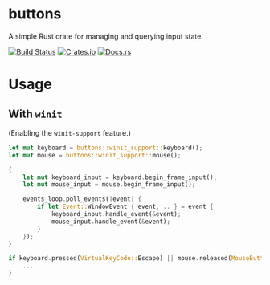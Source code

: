 buttons
===

A simple Rust crate for managing and querying input state.

[![Build Status](https://travis-ci.org/mistodon/buttons.svg?branch=master)](https://travis-ci.org/mistodon/buttons)
[![Crates.io](https://img.shields.io/crates/v/buttons.svg)](https://crates.io/crates/buttons)
[![Docs.rs](https://docs.rs/buttons/badge.svg)](https://docs.rs/buttons/0.2.0/buttons/)

# Usage

## With `winit`

(Enabling the `winit-support` feature.)

```rust
let mut keyboard = buttons::winit_support::keyboard();
let mut mouse = buttons::winit_support::mouse();

{
    let mut keyboard_input = keyboard.begin_frame_input();
    let mut mouse_input = mouse.begin_frame_input();

    events_loop.poll_events(|event| {
        if let Event::WindowEvent { event, .. } = event {
            keyboard_input.handle_event(&event);
            mouse_input.handle_event(&event);
        }
    });
}

if keyboard.pressed(VirtualKeyCode::Escape) || mouse.released(MouseButton::Right) {
    ...
}
```
